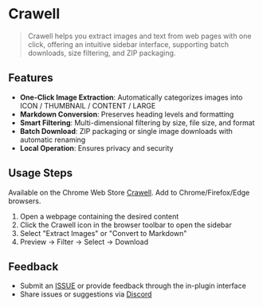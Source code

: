 # Crawell

> Crawell helps you extract images and text from web pages with one click, offering an intuitive sidebar interface, supporting batch downloads, size filtering, and ZIP packaging.

## Features
- **One-Click Image Extraction**: Automatically categorizes images into ICON / THUMBNAIL / CONTENT / LARGE
- **Markdown Conversion**: Preserves heading levels and formatting
- **Smart Filtering**: Multi-dimensional filtering by size, file size, and format
- **Batch Download**: ZIP packaging or single image downloads with automatic renaming
- **Local Operation**: Ensures privacy and security

## Usage Steps
Available on the Chrome Web Store [Crawell](Crawell). Add to Chrome/Firefox/Edge browsers.

1. Open a webpage containing the desired content
2. Click the Crawell icon in the browser toolbar to open the sidebar
3. Select "Extract Images" or "Convert to Markdown"
4. Preview → Filter → Select → Download

## Feedback
- Submit an [ISSUE](https://github.com/kamjin3086/Crawell/issues/new) or provide feedback through the in-plugin interface
- Share issues or suggestions via [Discord](https://discord.gg/stDBJE8tva)

